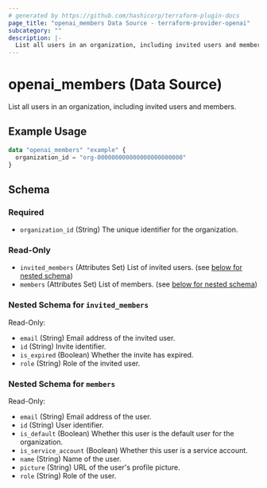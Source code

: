 ```yaml
---
# generated by https://github.com/hashicorp/terraform-plugin-docs
page_title: "openai_members Data Source - terraform-provider-openai"
subcategory: ""
description: |-
  List all users in an organization, including invited users and members.
---
```


# openai_members (Data Source)

List all users in an organization, including invited users and members.

## Example Usage

```terraform
data "openai_members" "example" {
  organization_id = "org-000000000000000000000000"
}
```

<!-- schema generated by tfplugindocs -->
## Schema

### Required

- `organization_id` (String) The unique identifier for the organization.

### Read-Only

- `invited_members` (Attributes Set) List of invited users. (see [below for nested schema](#nestedatt--invited_members))
- `members` (Attributes Set) List of members. (see [below for nested schema](#nestedatt--members))

<a id="nestedatt--invited_members"></a>
### Nested Schema for `invited_members`

Read-Only:

- `email` (String) Email address of the invited user.
- `id` (String) Invite identifier.
- `is_expired` (Boolean) Whether the invite has expired.
- `role` (String) Role of the invited user.


<a id="nestedatt--members"></a>
### Nested Schema for `members`

Read-Only:

- `email` (String) Email address of the user.
- `id` (String) User identifier.
- `is_default` (Boolean) Whether this user is the default user for the organization.
- `is_service_account` (Boolean) Whether this user is a service account.
- `name` (String) Name of the user.
- `picture` (String) URL of the user's profile picture.
- `role` (String) Role of the user.
